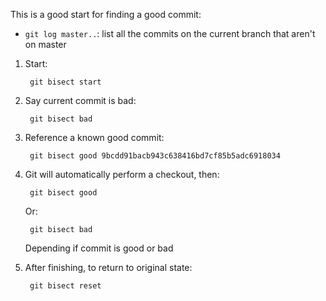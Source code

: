 This is a good start for finding a good commit:

* `git log master..`: list all the commits on the current branch that aren't on master

1. Start:

		git bisect start

2. Say current commit is bad:

		git bisect bad

3. Reference a known good commit:

		git bisect good 9bcdd91bacb943c638416bd7cf85b5adc6918034

4. Git will automatically perform a checkout, then:

		git bisect good
	
	Or:
	
		git bisect bad
	
	Depending if commit is good or bad

5. After finishing, to return to original state:
	
		git bisect reset
